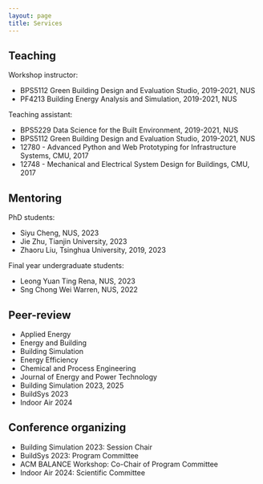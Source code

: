 ```yaml
---
layout: page
title: Services
---
```


Teaching
---
Workshop instructor:
- BPS5112 Green Building Design and Evaluation Studio, 2019-2021, NUS
- PF4213 Building Energy Analysis and Simulation, 2019-2021, NUS

Teaching assistant:
- BPS5229 Data Science for the Built Environment, 2019-2021, NUS
- BPS5112 Green Building Design and Evaluation Studio, 2019-2021, NUS
- 12780 - Advanced Python and Web Prototyping for Infrastructure Systems, CMU, 2017
- 12748 - Mechanical and Electrical System Design for Buildings, CMU, 2017 

Mentoring
---
PhD students:
- Siyu Cheng, NUS, 2023
- Jie Zhu, Tianjin University, 2023
- Zhaoru Liu, Tsinghua University, 2019, 2023

Final year undergraduate students:
- Leong Yuan Ting Rena, NUS, 2023
- Sng Chong Wei Warren, NUS, 2022

Peer-review
---
- Applied Energy
- Energy and Building
- Building Simulation
- Energy Efficiency
- Chemical and Process Engineering
- Journal of Energy and Power Technology
- Building Simulation 2023, 2025
- BuildSys 2023
- Indoor Air 2024

Conference organizing
---
- Building Simulation 2023: Session Chair
- BuildSys 2023: Program Committee
- ACM BALANCE Workshop: Co-Chair of Program Committee
- Indoor Air 2024: Scientific Committee